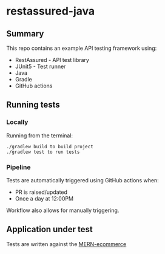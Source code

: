 # restassured-java

## Summary
This repo contains an example API testing framework using:
- RestAssured - API test library
- JUnit5 - Test runner
- Java
- Gradle
- GitHub actions

## Running tests 

### Locally

Running from the terminal:

```shell 
./gradlew build to build project
./gradlew test to run tests
```

### Pipeline

Tests are automatically triggered using GitHub actions when:

- PR is raised/updated
- Once a day at 12:00PM

Workflow also allows for manually triggering.

## Application under test  
Tests are written against the [MERN-ecommerce](https://github.com/zecarrera/mern-ecommerce/tree/master)
